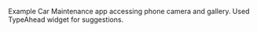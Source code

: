 Example Car Maintenance app accessing phone camera and gallery. Used TypeAhead widget for suggestions.
